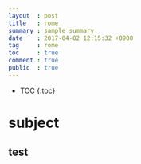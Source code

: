 ```yaml
---
layout  : post
title   : rome
summary : sample summary
date    : 2017-04-02 12:15:32 +0900
tag     : rome
toc     : true
comment : true
public  : true
---
```

* TOC
{:toc}

# subject

## test
